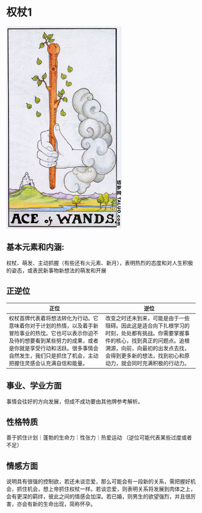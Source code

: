 # 权杖1
![权杖1](../../../../picture/qz1z.jpg ':size=20%')

## 基本元素和内涵:
权杖、萌发、主动抓握（有些还有火元素、新月），表明热烈的态度和对人生积极的姿态，或表民新事物新想法的萌发和开展

## 正逆位
| **正位** | **逆位** |
|---|---|
|权杖首牌代表着将想法转化为行动。它意味着你对于计划的热情，以及着手新冒险事业的热忱。它也可以表示你迫不及待的想要看到某些努力的成果，或者是你就是享受行动和活跃。很多事情会自然发生，我们只是抓住了机会，主动把握住灵感会认充满自信和能量。| 改变之时还未到来，可能是由于一些阻碍。因此这是适合向下扎根学习的时刻，处处都有挑战。你需要掌握事件的核心，找到真正的问题点。追根溯源，向前，向最初的出发点去找，会得到更多新的想法，找到初心和原动力，就会同时充满积极的行动力。|

## 事业、学业方面
事情会往好的方向发展，但成不成功要由其他牌参考解析。  
## 性格特质
善于抓住计划｜蓬勃的生命力｜性张力｜热爱运动   （逆位可能代表某些过度或者不足）  
## 情感方面
说明具有很强的控制欲，若还未谈恋爱，那么可能会有一段新的关系，需把握好机会，抓住机会，想上帝抓住权杖一样。若谈恋爱，则表明关系将发展到肉体之上，会有更深的羁绊，彼此之间的情感会加深。若已婚，则男生的欲望强烈，并且很厉害，亦会有新的生命出现，简称怀孕。